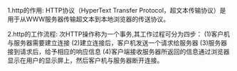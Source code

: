 1.http的作用:
  HTTP协议（HyperText Transfer Protocol，超文本传输协议）是用于从WWW服务器传输超文本到本地浏览器的传送协议。
  
2.http的工作流程:
  次HTTP操作称为一个事务,其工作过程可分为四步：
  (1)客户机与服务器需要建立连接
  (2)建立连接后，客户机发送一个请求给服务器
  (3)服务器接到请求后，给予相应的响应信息
  (4)客户端接收服务器所返回的信息通过浏览器显示在用户的显示屏上，然后客户机与服务器断开连接。
